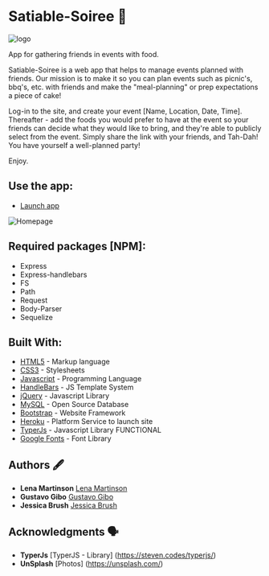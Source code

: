 # Satiable-Soiree 🍱
![logo](http://i63.tinypic.com/96gxeq.jpg)

App for gathering friends in events with food.

Satiable-Soiree is a web app that helps to manage events planned with friends. Our mission is to make it so
you can plan events such as picnic's, bbq's, etc. with friends and make the "meal-planning" or prep expectations a piece of cake!

Log-in to the site, and create your event [Name, Location, Date, Time]. Thereafter - add the foods you would prefer to have at the event so your friends can decide what they would like to bring, and they're able to publicly select from the event. Simply share the link with your friends, and Tah-Dah! You have yourself a well-planned party!

Enjoy.

## Use the app:
* [Launch app](https://warm-dusk-10926.herokuapp.com/)

![Homepage](http://i67.tinypic.com/2d1nvxd.png)

## Required packages [NPM]:
* Express
* Express-handlebars
* FS
* Path
* Request
* Body-Parser
* Sequelize


## Built With:

* [HTML5](https://www.w3.org/TR/html/) - Markup language
* [CSS3](https://developer.mozilla.org/en-US/docs/Web/CSS/CSS3) - Stylesheets
* [Javascript](https://www.javascript.com/) - Programming Language
* [HandleBars](https://handlebarsjs.com/) - JS Template System
* [jQuery](https://jquery.com/) - Javascript Library
* [MySQL](https://www.mysql.com/) - Open Source Database
* [Bootstrap](https://getbootstrap.com/) - Website Framework
* [Heroku](https://heroku.com) - Platform Service to launch site
* [TyperJs](https://steven.codes/typerjs/) - Javascript Library FUNCTIONAL
* [Google Fonts](https://fonts.google.com/) - Font Library

## Authors 🖋

* **Lena Martinson** [Lena Martinson](https://github.com/Blonded)
* **Gustavo Gibo** [Gustavo Gibo](https://github.com/gustavogibo)
* **Jessica Brush** [Jessica Brush](https://github.com/dandiflower)

## Acknowledgments 🗣

* **TyperJs** [TyperJS - Library] (https://steven.codes/typerjs/)
* **UnSplash** [Photos] (https://unsplash.com/)
